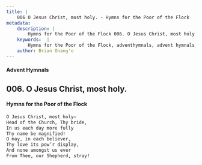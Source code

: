 ```yaml
---
title: |
    006 O Jesus Christ, most holy. - Hymns for the Poor of the Flock
metadata:
    description: |
        Hymns for the Poor of the Flock 006. O Jesus Christ, most holy.. O Jesus Christ, most holy— Head of the Church, Thy bride, In us each day more fully  Thy name be magnified! O may, in each believer, Thy love its pow’r display, And none amongst us ever From Thee, our Shepherd, stray! 
    keywords:  |
        Hymns for the Poor of the Flock, adventhymnals, advent hymnals, O Jesus Christ, most holy., O Jesus Christ, most holy—, 
    author: Brian Onang'o
---
```


#### Advent Hymnals
## 006. O Jesus Christ, most holy.
####  Hymns for the Poor of the Flock

```txt
O Jesus Christ, most holy—
Head of the Church, Thy bride,
In us each day more fully 
Thy name be magnified!
O may, in each believer,
Thy love its pow’r display,
And none amongst us ever
From Thee, our Shepherd, stray!
```